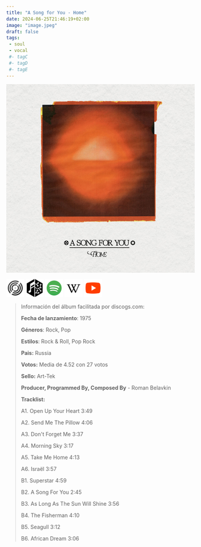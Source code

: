 ```yaml
---
title: "A Song for You - Home"
date: 2024-06-25T21:46:19+02:00
image: "image.jpeg"
draft: false
tags:
 - soul
 - vocal
 #- tagC
 #- tagD
 #- tagE
---
```

![cover](image.jpeg (A-Song-For-You - Home))
 
[![discogs](../links/svg/discogs.png (discogs))](https://www.discogs.com/master/186507)
[![musicbrainz](../links/svg/musicbrainz.png (musicbrainz))](https://musicbrainz.org/release/e56cc007-b07e-4e4f-b633-8aa9c96454b2)
[![spotify](../links/svg/spotify.png (putify))](https://open.spotify.com/album/1crP14aLZznqwRsMsydZNN)
[![wikipedia](../links/svg/wikipedia.png (wikipedia))](error)
[![youtube](../links/svg/youtube.png (youtube))](https://www.youtube.com/playlist?list=PLYuNa8vMFxy6cLuKLPudmKe-hkTK8IREb)
 
<!-- [![bandcamp](../links/svg/bandcamp.png (bandcamp))]() -->
<!-- [![lastfm](../links/svg/lastfm.png (lastfm))]() -->
 
> Información del álbum facilitada por discogs.com:
> 
> **Fecha de lanzamiento**: 1975
> 
> **Géneros**: Rock, Pop
> 
> **Estilos**: Rock & Roll, Pop Rock
> 
> **Pais:** Russia
> 
> **Votos:** Media de 4.52 con 27 votos
> 
> **Sello:** Art-Tek
> 
> **Producer, Programmed By, Composed By** - Roman Belavkin
> 
> 
> 
> **Tracklist:**
> 
>   A1. Open Up Your Heart    3:49
> 
>   A2. Send Me The Pillow    4:06
> 
>   A3. Don't Forget Me    3:37
> 
>   A4. Morning Sky    3:17
> 
>   A5. Take Me Home    4:13
> 
>   A6. Israël    3:57
> 
>   B1. Superstar    4:59
> 
>   B2. A Song For You    2:45
> 
>   B3. As Long As The Sun Will Shine    3:56
> 
>   B4. The Fisherman    4:10
> 
>   B5. Seagull    3:12
> 
>   B6. African Dream    3:06
> 
